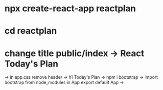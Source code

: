 # npx create-react-app reactplan
# cd reactplan
# change title public/index -> React Today's Plan
-> 
in app.css remove header
-> h1 Today's Plan
-> npm i bootstrap
-> import bootstrap from node_modules in App
export default App
-> 
